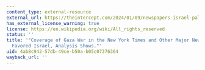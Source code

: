 ```yaml
---
content_type: external-resource
external_url: https://theintercept.com/2024/01/09/newspapers-israel-palestine-bias-new-york-times
has_external_license_warning: true
license: https://en.wikipedia.org/wiki/All_rights_reserved
status: ''
title: '"Coverage of Gaza War in the New York Times and Other Major Newspapers Heavily
  Favored Israel, Analysis Shows."'
uid: 4ab8c942-57db-49ce-b50a-b05c07376364
wayback_url: ''
---
```

